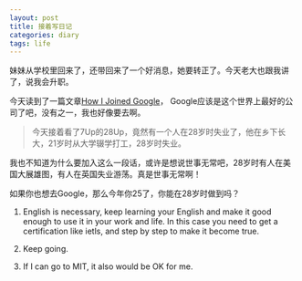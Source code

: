 ```yaml
---
layout: post
title: 接着写日记
categories: diary
tags: life
---
```

妹妹从学校里回来了，还带回来了一个好消息，她要转正了。今天老大也跟我讲了，说我会升职。

今天读到了一篇文章[How I Joined Google](https://medium.com/medium-long/how-i-joined-google-9bdb2d8bcb60)， Google应该是这个世界上最好的公司了吧，没有之一，我也好像要去啊。

>今天接着看了7Up的28Up，竟然有一个人在28岁时失业了，他在乡下长大，21岁时从大学辍学打工，28岁时失业。

我也不知道为什么要加入这么一段话，或许是想说世事无常吧，28岁时有人在美国大展雄图，有人在英国失业游荡。真是世事无常啊！

如果你也想去Google，那么今年你25了，你能在28岁时做到吗？

1. English is necessary, keep learning your English and make it good enough to use it in your work and life. In this case you need to get a certification like ietls, and step by step to make it become true.

2. Keep going.

3. If I can go to MIT, it also would be OK for me.

